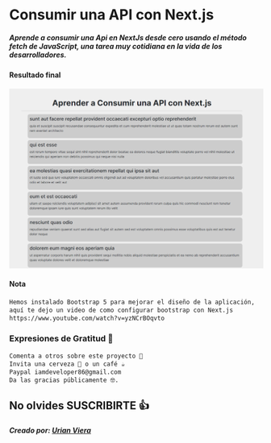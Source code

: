 # Consumir una API con Next.js

##### Aprende a consumir una Api en NextJs desde cero usando el método fetch de JavaScript, una tarea muy cotidiana en la vida de los desarrolladores.

#### Resultado final

![](https://raw.githubusercontent.com/urian121/imagenes-proyectos-github/master/consumir-api-con-nextjs.png)

#### Nota

    Hemos instalado Bootstrap 5 para mejorar el diseño de la aplicación, aquí te dejo un video de como configurar bootstrap con Next.js
    https://www.youtube.com/watch?v=yzNCrBOqvto

### Expresiones de Gratitud 🎁

    Comenta a otros sobre este proyecto 📢
    Invita una cerveza 🍺 o un café ☕
    Paypal iamdeveloper86@gmail.com
    Da las gracias públicamente 🤓.

## No olvides SUSCRIBIRTE 👍

##### Creado por: [Urian Viera](https://github.com/urian121)
